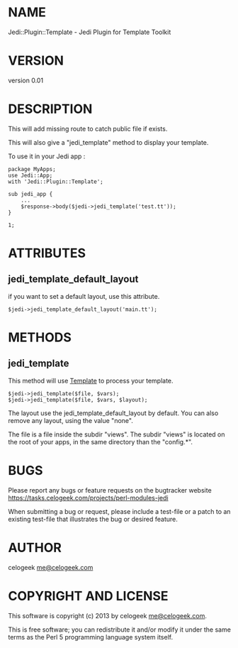 # NAME

Jedi::Plugin::Template - Jedi Plugin for Template Toolkit

# VERSION

version 0.01

# DESCRIPTION

This will add missing route to catch public file if exists.

This will also give a "jedi\_template" method to display your template.

To use it in your Jedi app :

	package MyApps;
	use Jedi::App;
	with 'Jedi::Plugin::Template';

	sub jedi_app {
		...
		$response->body($jedi->jedi_template('test.tt'));
	}

	1;

# ATTRIBUTES

## jedi\_template\_default\_layout

if you want to set a default layout, use this attribute.

	$jedi->jedi_template_default_layout('main.tt');

# METHODS

## jedi\_template

This method will use [Template](http://search.cpan.org/perldoc?Template) to process your template.

	$jedi->jedi_template($file, $vars);
	$jedi->jedi_template($file, $vars, $layout);

The layout use the jedi\_template\_default\_layout by default.
You can also remove any layout, using the value "none".

The file is a file inside the subdir "views". The subdir "views" is located on the root of your apps, in
the same directory than the "config.\*".

# BUGS

Please report any bugs or feature requests on the bugtracker website
https://tasks.celogeek.com/projects/perl-modules-jedi

When submitting a bug or request, please include a test-file or a
patch to an existing test-file that illustrates the bug or desired
feature.

# AUTHOR

celogeek <me@celogeek.com>

# COPYRIGHT AND LICENSE

This software is copyright (c) 2013 by celogeek <me@celogeek.com>.

This is free software; you can redistribute it and/or modify it under
the same terms as the Perl 5 programming language system itself.
